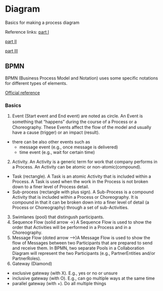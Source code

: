 # Diagram 

Basics for making a process diagram

Reference links:
[part I](https://medium.com/doflowy/sop%E8%A3%BD%E4%BD%9C%E6%95%99%E5%AD%B8-%E6%96%B0%E6%89%8B%E9%81%A9%E7%94%A8-sop%E7%AF%84%E4%BE%8B-%E6%B5%81%E7%A8%8B%E5%9C%96-%E8%A3%BD%E4%BD%9C%E6%B5%81%E7%A8%8B%E5%85%A8%E5%85%AC%E9%96%8B-baaf6e90c578)

[part II](https://medium.com/doflowy/sop%E8%A3%BD%E4%BD%9C%E6%95%99%E5%AD%B8-%E6%B5%81%E7%A8%8B%E5%9C%96%E6%95%99%E5%AD%B8-%E9%87%8D%E9%BB%9E%E7%AF%84%E4%BE%8B-bpmn%E7%AC%A6%E8%99%9F%E4%BB%8B%E7%B4%B9-96499e91e5d4)

[part III](https://medium.com/doflowy/sop%E8%A3%BD%E4%BD%9C%E6%95%99%E5%AD%B8-%E6%B5%81%E7%A8%8B%E5%9C%96%E7%AC%A6%E8%99%9F%E6%95%B4%E7%90%86-bpmn2-0%E9%80%B2%E9%9A%8E%E7%AC%A6%E8%99%9F%E6%95%99%E5%AD%B8-aea950aab991)

## BPMN
BPMN (Business Process Model and Notation) uses some specific notations for different types of elements. 

[Official reference](https://www.omg.org/spec/BPMN/2.0/PDF)

### Basics

1. Event (Start event and End event) are noted as circle. An Event is something that “happens” during the course of a Process or a　Choreography. These Events affect the flow of the model and usually have a cause (trigger) or an impact (result).
  - there can be also other events such as 
    - message event (e.g., once message is delivered)
    - time event (e.g., wait for certain time)
2. Activity. An Activity is a generic term for work that company performs in a Process. An Activity can be atomic or non-atomic(compound).
  - Task (rectangle). A Task is an atomic Activity that is included within a Process. A Task is used when the work in the Process is not broken down to a finer level of Process detail.
  - Sub-process (rectangle with plus sign). A Sub-Process is a compound Activity that is included within a Process or Choreography. It is compound in that it can be broken down into a finer level of detail (a Process or Choreography) through a set of sub-Activities.
3. Swimlanes (pool) that distingush participants.
4. Sequence Flow (solid arrow ->) A Sequence Flow is used to show the order that Activities will be performed in a Process and in a Choreography.
5. Message Flow (doted arrow -->)A Message Flow is used to show the flow of Messages between two Participants that are prepared to send and receive them. In BPMN, two separate Pools in a Collaboration Diagram will represent the two Participants (e.g., PartnerEntities and/or PartnerRoles).
6. Gateway (Diamond)
  - exclusive gateway (with X). E.g., yes or no or unsure
  - inclusive gateway (with O). E.g., can go multiple ways at the same time
  - parallel gateway (with +). Do all multiple things


